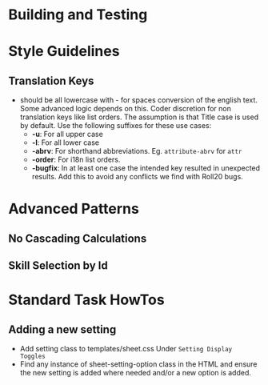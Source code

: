 # Building and Testing
<!-- TODO -->

# Style Guidelines
## Translation Keys
- should be all lowercase with - for spaces conversion of the english text. Some advanced logic depends on this. Coder discretion for non translation keys like list orders. The assumption is that Title case is used by default.  Use the following suffixes for these use cases:
  - **-u**: For all upper case
  - **-l**: For all lower case
  - **-abrv**: For shorthand abbreviations. Eg. `attribute-abrv` for `attr`
  - **-order**: For i18n list orders.
  - **-bugfix**: In at least one case the intended key resulted in unexpected results.  Add this to avoid any conflicts we find with Roll20 bugs.

# Advanced Patterns
## No Cascading Calculations
<!-- TODO -->
## Skill Selection by Id
<!-- TODO -->

# Standard Task HowTos
## Adding a new setting
- Add setting class to templates/sheet.css Under `Setting Display Toggles`
- Find any instance of sheet-setting-option class in the HTML and ensure the new setting is added where needed and/or a new option is added.

